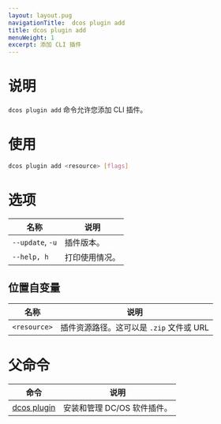 ```yaml
---
layout: layout.pug
navigationTitle:  dcos plugin add
title: dcos plugin add
menuWeight: 1
excerpt: 添加 CLI 插件
---
```



# 说明

`dcos plugin add` 命令允许您添加 CLI 插件。

# 使用

```bash
dcos plugin add <resource> [flags]
```

# 选项

| 名称 | 说明 |
|---------|-------------|
| `--update`, `-u`     | 插件版本。 |
| `--help, h`     | 打印使用情况。|

## 位置自变量

| 名称 | 说明 |
|---------|-------------|
| `<resource>`   | 插件资源路径。这可以是 `.zip` 文件或 URL |

# 父命令

| 命令 | 说明 |
|---------|-------------|
| [dcos plugin](/mesosphere/dcos/cn/1.13/cli/command-reference/dcos-plugin/)   | 安装和管理 DC/OS 软件插件。 |
